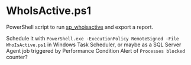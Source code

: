 # WhoIsActive.ps1
PowerShell script to run [sp_whoisactive](http://whoisactive.com/) and export a report.

Schedule it with `PowerShell.exe -ExecutionPolicy RemoteSigned -File WhoIsActive.ps1` in Windows Task Scheduler, or maybe as a SQL Server Agent job triggered by Performance Condition Alert of `Processes blocked` counter?
